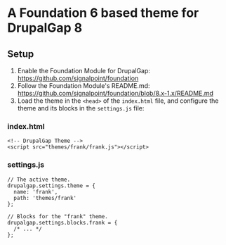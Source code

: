 # A Foundation 6 based theme for DrupalGap 8

## Setup

1. Enable the Foundation Module for DrupalGap: https://github.com/signalpoint/foundation
2. Follow the Foundation Module's README.md: https://github.com/signalpoint/foundation/blob/8.x-1.x/README.md
3. Load the theme in the `<head>` of the `index.html` file, and configure the theme and its blocks in the `settings.js` file:

### index.html
```
<!-- DrupalGap Theme -->
<script src="themes/frank/frank.js"></script>
```

### settings.js
```
// The active theme.
drupalgap.settings.theme = {
  name: 'frank',
  path: 'themes/frank'
};

// Blocks for the "frank" theme.
drupalgap.settings.blocks.frank = {
  /* ... */
};
```
